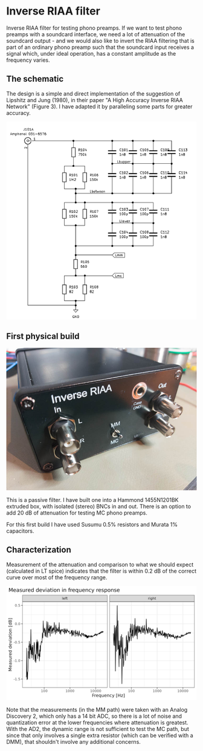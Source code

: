 #  Inverse RIAA filter

Inverse RIAA filter for testing phono preamps. If we want to test phono preamps with
a soundcard interface, we need a lot of attenuation of the soundcard output - and we
would also like to invert the RIAA filtering that is part of an ordinary phono 
preamp such that the soundcard input receives a signal which, under ideal operation,
has a constant amplitude as the frequency varies.

## The schematic

The design is a simple and direct implementation of the suggestion of Lipshitz and Jung (1980),
in their paper "A High Accuracy Inverse RIAA Network" (Figure 3). I have adapted it by paralleling
some parts for greater accuracy.

![One channel of the filter](./graphics/schematics_page1.png)

## First physical build

![Picture of assembled filter in a box](./graphics/iriaa-box.jpg)

This is a passive filter. I have built one into a Hammond 1455N1201BK extruded box,
with isolated (stereo) BNCs in and out. There is an option to add 20 dB of attenuation
for testing MC phono preamps.

For this first build I have used Susumu 0.5% resistors and Murata 1% capacitors.


## Characterization

Measurement of the attenuation and comparison to what we should expect (calculated
in LT spice) indicates that the filter is within 0.2 dB of the correct curve over
most of the frequency range.

![Measurements with Analog Discovery 2](./graphics/deviations.png)

Note that the measurements (in the MM path) were taken with an Analog Discovery
2, which only has a 14 bit ADC, so there is a lot of noise and quantization
error at the lower frequencies where attenuation is greatest. With the AD2, the
dynamic range is not sufficient to test the MC path, but since that only
involves a single extra resistor (which can be verified with a DMM), that
shouldn't involve any additional concerns.